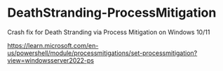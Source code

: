 # DeathStranding-ProcessMitigation
Crash fix for Death Stranding via Process Mitigation on Windows 10/11

https://learn.microsoft.com/en-us/powershell/module/processmitigations/set-processmitigation?view=windowsserver2022-ps
